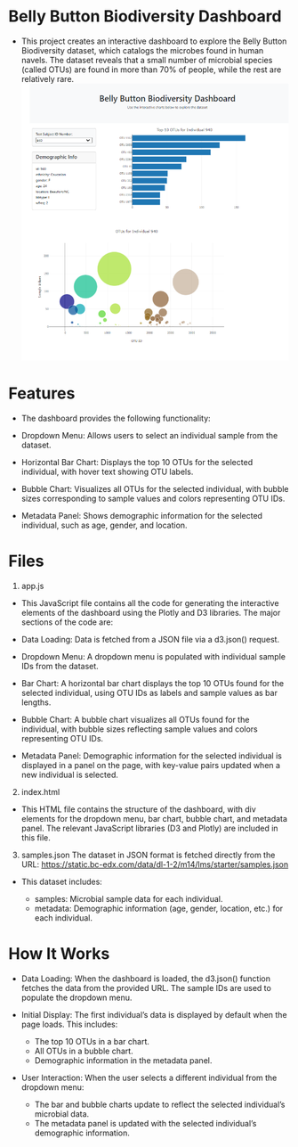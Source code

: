 # Belly Button Biodiversity Dashboard
* This project creates an interactive dashboard to explore the Belly Button Biodiversity dataset, which catalogs the microbes found in human navels. The dataset reveals that a small number of microbial species (called OTUs) are found in more than 70% of people, while the rest are relatively rare.
![Belly Button Biodiversity Dashboard](<Screenshot 2024-09-29 091628.png>)

# Features
* The dashboard provides the following functionality:

* Dropdown Menu: Allows users to select an individual sample from the dataset.
* Horizontal Bar Chart: Displays the top 10 OTUs for the selected individual, with hover text showing OTU labels.
* Bubble Chart: Visualizes all OTUs for the selected individual, with bubble sizes corresponding to sample values and colors representing OTU IDs.
* Metadata Panel: Shows demographic information for the selected individual, such as age, gender, and location.


# Files
1. app.js
* This JavaScript file contains all the code for generating the interactive elements of the dashboard using the Plotly and D3 libraries. The major sections of the code are:

* Data Loading: Data is fetched from a JSON file via a d3.json() request.
* Dropdown Menu: A dropdown menu is populated with individual sample IDs from the dataset.
* Bar Chart: A horizontal bar chart displays the top 10 OTUs found for the selected individual, using OTU IDs as labels and sample values as bar lengths.
* Bubble Chart: A bubble chart visualizes all OTUs found for the individual, with bubble sizes reflecting sample values and colors representing OTU IDs.
* Metadata Panel: Demographic information for the selected individual is displayed in a panel on the page, with key-value pairs updated when a new individual is selected.

2. index.html
* This HTML file contains the structure of the dashboard, with div elements for the dropdown menu, bar chart, bubble chart, and metadata panel. The relevant JavaScript libraries (D3 and Plotly) are included in this file.

3. samples.json
The dataset in JSON format is fetched directly from the URL: https://static.bc-edx.com/data/dl-1-2/m14/lms/starter/samples.json

* This dataset includes:

    * samples: Microbial sample data for each individual.
    * metadata: Demographic information (age, gender, location, etc.) for each individual.

# How It Works
* Data Loading: When the dashboard is loaded, the d3.json() function fetches the data from the provided URL. The sample IDs are used to populate the dropdown menu.

* Initial Display: The first individual’s data is displayed by default when the page loads. This includes:

    * The top 10 OTUs in a bar chart.
    * All OTUs in a bubble chart.
    * Demographic information in the metadata panel.
* User Interaction: When the user selects a different individual from the dropdown menu:

    * The bar and bubble charts update to reflect the selected individual’s microbial data.
    * The metadata panel is updated with the selected individual’s demographic information.

